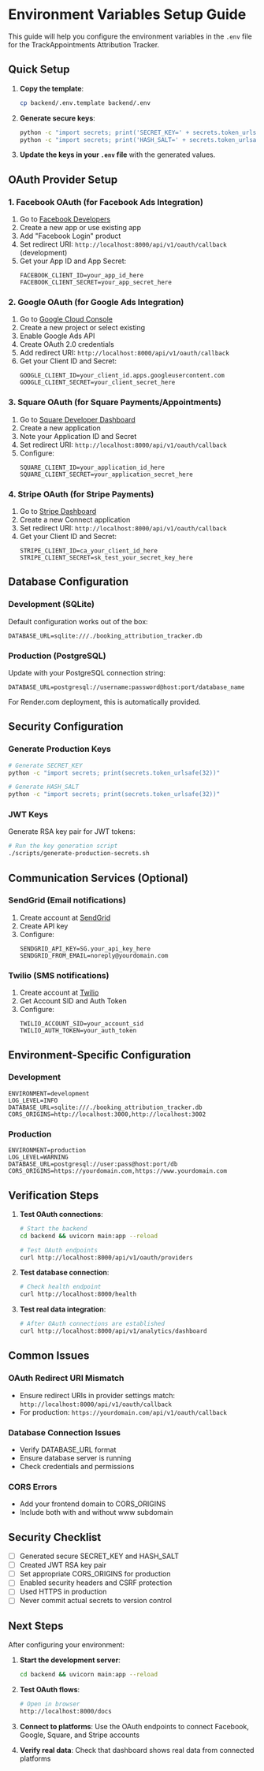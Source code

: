 # Environment Variables Setup Guide

This guide will help you configure the environment variables in the `.env` file for the TrackAppointments Attribution Tracker.

## Quick Setup

1. **Copy the template**:
   ```bash
   cp backend/.env.template backend/.env
   ```

2. **Generate secure keys**:
   ```bash
   python -c "import secrets; print('SECRET_KEY=' + secrets.token_urlsafe(32))"
   python -c "import secrets; print('HASH_SALT=' + secrets.token_urlsafe(32))"
   ```

3. **Update the keys in your `.env` file** with the generated values.

## OAuth Provider Setup

### 1. Facebook OAuth (for Facebook Ads Integration)

1. Go to [Facebook Developers](https://developers.facebook.com/apps/)
2. Create a new app or use existing app
3. Add "Facebook Login" product
4. Set redirect URI: `http://localhost:8000/api/v1/oauth/callback` (development)
5. Get your App ID and App Secret:
   ```env
   FACEBOOK_CLIENT_ID=your_app_id_here
   FACEBOOK_CLIENT_SECRET=your_app_secret_here
   ```

### 2. Google OAuth (for Google Ads Integration)

1. Go to [Google Cloud Console](https://console.cloud.google.com/)
2. Create a new project or select existing
3. Enable Google Ads API
4. Create OAuth 2.0 credentials
5. Add redirect URI: `http://localhost:8000/api/v1/oauth/callback`
6. Get your Client ID and Secret:
   ```env
   GOOGLE_CLIENT_ID=your_client_id.apps.googleusercontent.com
   GOOGLE_CLIENT_SECRET=your_client_secret_here
   ```

### 3. Square OAuth (for Square Payments/Appointments)

1. Go to [Square Developer Dashboard](https://developer.squareup.com/apps)
2. Create a new application
3. Note your Application ID and Secret
4. Set redirect URI: `http://localhost:8000/api/v1/oauth/callback`
5. Configure:
   ```env
   SQUARE_CLIENT_ID=your_application_id_here
   SQUARE_CLIENT_SECRET=your_application_secret_here
   ```

### 4. Stripe OAuth (for Stripe Payments)

1. Go to [Stripe Dashboard](https://dashboard.stripe.com/account/applications)
2. Create a new Connect application
3. Set redirect URI: `http://localhost:8000/api/v1/oauth/callback`
4. Get your Client ID and Secret:
   ```env
   STRIPE_CLIENT_ID=ca_your_client_id_here
   STRIPE_CLIENT_SECRET=sk_test_your_secret_key_here
   ```

## Database Configuration

### Development (SQLite)
Default configuration works out of the box:
```env
DATABASE_URL=sqlite:///./booking_attribution_tracker.db
```

### Production (PostgreSQL)
Update with your PostgreSQL connection string:
```env
DATABASE_URL=postgresql://username:password@host:port/database_name
```

For Render.com deployment, this is automatically provided.

## Security Configuration

### Generate Production Keys
```bash
# Generate SECRET_KEY
python -c "import secrets; print(secrets.token_urlsafe(32))"

# Generate HASH_SALT  
python -c "import secrets; print(secrets.token_urlsafe(32))"
```

### JWT Keys
Generate RSA key pair for JWT tokens:
```bash
# Run the key generation script
./scripts/generate-production-secrets.sh
```

## Communication Services (Optional)

### SendGrid (Email notifications)
1. Create account at [SendGrid](https://sendgrid.com/)
2. Create API key
3. Configure:
   ```env
   SENDGRID_API_KEY=SG.your_api_key_here
   SENDGRID_FROM_EMAIL=noreply@yourdomain.com
   ```

### Twilio (SMS notifications)
1. Create account at [Twilio](https://www.twilio.com/)
2. Get Account SID and Auth Token
3. Configure:
   ```env
   TWILIO_ACCOUNT_SID=your_account_sid
   TWILIO_AUTH_TOKEN=your_auth_token
   ```

## Environment-Specific Configuration

### Development
```env
ENVIRONMENT=development
LOG_LEVEL=INFO
DATABASE_URL=sqlite:///./booking_attribution_tracker.db
CORS_ORIGINS=http://localhost:3000,http://localhost:3002
```

### Production
```env
ENVIRONMENT=production
LOG_LEVEL=WARNING
DATABASE_URL=postgresql://user:pass@host:port/db
CORS_ORIGINS=https://yourdomain.com,https://www.yourdomain.com
```

## Verification Steps

1. **Test OAuth connections**:
   ```bash
   # Start the backend
   cd backend && uvicorn main:app --reload
   
   # Test OAuth endpoints
   curl http://localhost:8000/api/v1/oauth/providers
   ```

2. **Test database connection**:
   ```bash
   # Check health endpoint
   curl http://localhost:8000/health
   ```

3. **Test real data integration**:
   ```bash
   # After OAuth connections are established
   curl http://localhost:8000/api/v1/analytics/dashboard
   ```

## Common Issues

### OAuth Redirect URI Mismatch
- Ensure redirect URIs in provider settings match: `http://localhost:8000/api/v1/oauth/callback`
- For production: `https://yourdomain.com/api/v1/oauth/callback`

### Database Connection Issues
- Verify DATABASE_URL format
- Ensure database server is running
- Check credentials and permissions

### CORS Errors
- Add your frontend domain to CORS_ORIGINS
- Include both with and without www subdomain

## Security Checklist

- [ ] Generated secure SECRET_KEY and HASH_SALT
- [ ] Created JWT RSA key pair
- [ ] Set appropriate CORS_ORIGINS for production
- [ ] Enabled security headers and CSRF protection
- [ ] Used HTTPS in production
- [ ] Never commit actual secrets to version control

## Next Steps

After configuring your environment:

1. **Start the development server**:
   ```bash
   cd backend && uvicorn main:app --reload
   ```

2. **Test OAuth flows**:
   ```bash
   # Open in browser
   http://localhost:8000/docs
   ```

3. **Connect to platforms**: Use the OAuth endpoints to connect Facebook, Google, Square, and Stripe accounts

4. **Verify real data**: Check that dashboard shows real data from connected platforms